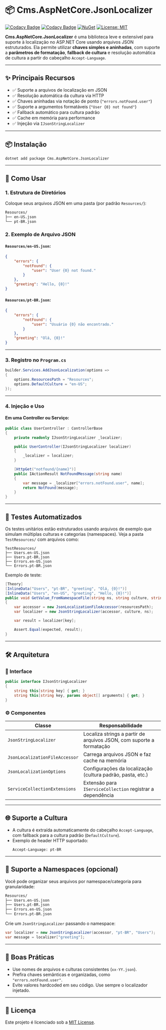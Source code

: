 # 📦 Cms.AspNetCore.JsonLocalizer

[![Codacy Badge](https://app.codacy.com/project/badge/Grade/25eb91ad8ce54cc7839e099a9723c52f)](https://app.codacy.com/gh/cmssantos/aspnetcore-jsonlocalizer/dashboard?utm_source=gh&utm_medium=referral&utm_content=&utm_campaign=Badge_grade)
[![Codacy Badge](https://app.codacy.com/project/badge/Coverage/25eb91ad8ce54cc7839e099a9723c52f)](https://app.codacy.com/gh/cmssantos/aspnetcore-jsonlocalizer/dashboard?utm_source=gh&utm_medium=referral&utm_content=&utm_campaign=Badge_coverage)
[![NuGet](https://img.shields.io/nuget/v/Cms.AspNetCore.JsonLocalizer.svg)](https://www.nuget.org/packages/Cms.AspNetCore.JsonLocalizer)
[![License: MIT](https://img.shields.io/badge/License-MIT-yellow.svg)](LICENSE)

**Cms.AspNetCore.JsonLocalizer** é uma biblioteca leve e extensível para suporte à localização no ASP.NET Core usando arquivos JSON estruturados. Ela permite utilizar **chaves simples e aninhadas**, com suporte a **parâmetros de formatação**, **fallback de cultura** e resolução automática de cultura a partir do cabeçalho `Accept-Language`.

---

## ✨ Principais Recursos

-   ✅ Suporte a arquivos de localização em JSON
-   ✅ Resolução automática da cultura via HTTP
-   ✅ Chaves aninhadas via notação de ponto (`"errors.notFound.user"`)
-   ✅ Suporte a argumentos formatáveis (`"User {0} not found"`)
-   ✅ Fallback automático para cultura padrão
-   ✅ Cache em memória para performance
-   ✅ Injeção via `IJsonStringLocalizer`

---

## 📦 Instalação

```bash
dotnet add package Cms.AspNetCore.JsonLocalizer
```

---

## 🚀 Como Usar

### 1. Estrutura de Diretórios

Coloque seus arquivos JSON em uma pasta (por padrão `Resources/`):

```bash
Resources/
├── en-US.json
└── pt-BR.json
```

### 2. Exemplo de Arquivo JSON

#### `Resources/en-US.json`:

```json
{
    "errors": {
        "notFound": {
            "user": "User {0} not found."
        }
    },
    "greeting": "Hello, {0}!"
}
```

#### `Resources/pt-BR.json`:

```json
{
    "errors": {
        "notFound": {
            "user": "Usuário {0} não encontrado."
        }
    },
    "greeting": "Olá, {0}!"
}
```

---

### 3. Registro no `Program.cs`

```csharp
builder.Services.AddJsonLocalization(options =>
{
    options.ResourcesPath = "Resources";
    options.DefaultCulture = "en-US";
});
```

---

### 4. Injeção e Uso

#### Em uma Controller ou Serviço:

```csharp
public class UserController : ControllerBase
{
    private readonly IJsonStringLocalizer _localizer;

    public UserController(IJsonStringLocalizer localizer)
    {
        _localizer = localizer;
    }

    [HttpGet("notfound/{name}")]
    public IActionResult NotFoundMessage(string name)
    {
        var message = _localizer["errors.notFound.user", name];
        return NotFound(message);
    }
}
```

---

## 🧪 Testes Automatizados

Os testes unitários estão estruturados usando arquivos de exemplo que simulam múltiplas culturas e categorias (namespaces). Veja a pasta `TestResources/` com arquivos como:

```
TestResources/
├── Users.en-US.json
├── Users.pt-BR.json
├── Errors.en-US.json
└── Errors.pt-BR.json
```

Exemplo de teste:

```csharp
[Theory]
[InlineData("Users", "pt-BR", "greeting", "Olá, {0}!")]
[InlineData("Users", "en-US", "greeting", "Hello, {0}!")]
public void GetValue_FromNamespaceFile(string ns, string culture, string key, string expected)
{
    var accessor = new JsonLocalizationFileAccessor(resourcesPath);
    var localizer = new JsonStringLocalizer(accessor, culture, ns);

    var result = localizer[key];

    Assert.Equal(expected, result);
}
```

---

## 🛠 Arquitetura

### 🔑 Interface

```csharp
public interface IJsonStringLocalizer
{
    string this[string key] { get; }
    string this[string key, params object[] arguments] { get; }
}
```

### ⚙️ Componentes

| Classe                         | Responsabilidade                                                     |
| ------------------------------ | -------------------------------------------------------------------- |
| `JsonStringLocalizer`          | Localiza strings a partir de arquivos JSON, com suporte a formatação |
| `JsonLocalizationFileAccessor` | Carrega arquivos JSON e faz cache na memória                         |
| `JsonLocalizationOptions`      | Configurações da localização (cultura padrão, pasta, etc.)           |
| `ServiceCollectionExtensions`  | Extensão para `IServiceCollection` registrar a dependência           |

---

## 🌐 Suporte a Cultura

-   A cultura é extraída automaticamente do cabeçalho `Accept-Language`, com fallback para a cultura padrão (`DefaultCulture`).
-   Exemplo de header HTTP suportado:
    ```
    Accept-Language: pt-BR
    ```

---

## 🧩 Suporte a Namespaces (opcional)

Você pode organizar seus arquivos por namespace/categoria para granularidade:

```bash
Resources/
├── Users.en-US.json
├── Users.pt-BR.json
├── Errors.en-US.json
└── Errors.pt-BR.json
```

Crie um `JsonStringLocalizer` passando o namespace:

```csharp
var localizer = new JsonStringLocalizer(accessor, "pt-BR", "Users");
var message = localizer["greeting"];
```

---

## 🧼 Boas Práticas

-   Use nomes de arquivos e culturas consistentes (`xx-YY.json`).
-   Prefira chaves semânticas e organizadas, como `"errors.notFound.user"`.
-   Evite valores hardcoded em seu código. Use sempre o localizador injetado.

---

## 📄 Licença

Este projeto é licenciado sob a [MIT License](LICENSE).
